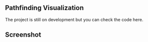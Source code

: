 ## Pathfinding Visualization
The project is still on development but you can check the code here.

## Screenshot

